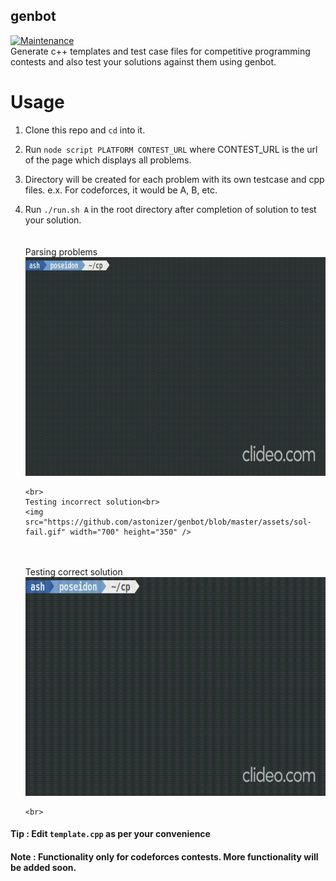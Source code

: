 ## genbot

[![Maintenance](https://img.shields.io/badge/Maintained%3F-yes-green.svg)](https://GitHub.com/astonizer/genbot/graphs/commit-activity)
<br>
Generate c++ templates and test case files for competitive programming contests and also test your solutions against them using genbot.

# Usage

1.  Clone this repo and `cd` into it.
2.  Run `node script PLATFORM CONTEST_URL`
    where CONTEST_URL is the url of the page which displays all problems.
3.  Directory will be created for each problem with its own testcase and cpp files.
    e.x. For codeforces, it would be A, B, etc.
4.  Run `./run.sh A` in the root directory after completion of solution to test your solution.
    <br><br><br>
    Parsing problems<br>
    <img src="https://github.com/astonizer/genbot/blob/master/assets/parse-problems.gif" width="700" height="350" />

        <br>
        Testing incorrect solution<br>
        <img src="https://github.com/astonizer/genbot/blob/master/assets/sol-fail.gif" width="700" height="350" />

    <br><br>
    Testing correct solution<br>
    <img src="https://github.com/astonizer/genbot/blob/master/assets/sol-pass.gif" width="700" height="350" />

        <br>

#### Tip : Edit `template.cpp` as per your convenience

#### Note : Functionality only for codeforces contests. More functionality will be added soon.
